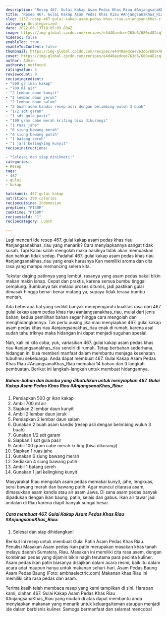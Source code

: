 ```yaml
---
description: "Resep 467. Gulai Kakap Asam Pedas Khas Riau #AnjangsanaKhas_Riau Menu Buat lebaran"
title: "Resep 467. Gulai Kakap Asam Pedas Khas Riau #AnjangsanaKhas_Riau Menu Buat lebaran"
slug: 1137-resep-467-gulai-kakap-asam-pedas-khas-riau-anjangsanakhas-riau-menu-buat-lebaran
category: Uncategorized
date: 2022-06-13T18:05:09.804Z
image: https://img-global.cpcdn.com/recipes/e4d40aedcee763d6/680x482cq70/467-gulai-kakap-asam-pedas-khas-riau-anjangsanakhas_riau-foto-resep-utama.jpg
hideToc: false
enableToc: true
enableTocContent: false
thumbnail: https://img-global.cpcdn.com/recipes/e4d40aedcee763d6/680x482cq70/467-gulai-kakap-asam-pedas-khas-riau-anjangsanakhas_riau-foto-resep-utama.jpg
cover: https://img-global.cpcdn.com/recipes/e4d40aedcee763d6/680x482cq70/467-gulai-kakap-asam-pedas-khas-riau-anjangsanakhas_riau-foto-resep-utama.jpg
author: Admin
authorAv: notfound
ratingvalue: 4
reviewcount: 9
recipeingredient:
- "500 gr ikan kakap"
- "700 ml air"
- "2 lembar daun kunyit"
- "2 lembar daun jeruk"
- "2 lembar daun salam"
- "2 buah asam kandis resep asli dengan belimbing wuluh 3 buah"
- "1/2 sdt garam"
- "1 sdt gula pasir"
- "100 gram cabe merah kriting bisa dikurangi"
- "1 ruas jahe"
- "6 siung bawang merah"
- "4 siung bawang putih"
- "1 batang sereh"
- "1 jari kelingking kunyit"
recipeinstructions:

- "Selesai dan siap dinikmati!"
categories:
- Resep
tags:
- 467
- gulai
- kakap

katakunci: 467 gulai kakap 
nutrition: 290 calories
recipecuisine: Indonesian
preptime: "PT40M"
cooktime: "PT50M"
recipeyield: "1"
recipecategory: Lunch

---
```



Lagi mencari ide resep 467. gulai kakap asam pedas khas riau #anjangsanakhas_riau yang menarik? Cara menyiapkannya sangat tidak susah. Tapi Kalau salah mengolah maka hasilnya tidak akan memuaskan dan bahkan tidak sedap. Padahal 467. gulai kakap asam pedas khas riau #anjangsanakhas_riau yang enak harusnya Kan memiliki aroma dan cita rasa yang mampu memancing selera kita.


Tekstur daging patinnya yang lembut, rasanya yang asam pedas bakal bikin makan makin lahap. Cepat dan praktis, karena semua bumbu tinggal cemplung. Bumbunya tak melalui proses ditumis, jadi pastikan gulai dimasak hingga benar-benar matang ya, supaya tidak terasa bumbu mentah.

Ada beberapa hal yang sedikit banyak mempengaruhi kualitas rasa dari 467. gulai kakap asam pedas khas riau #anjangsanakhas_riau, mulai dari jenis bahan, kedua pemilihan bahan segar hingga cara mengolah dan menghidangkannya. Tak perlu pusing jika mau menyiapkan 467. gulai kakap asam pedas khas riau #anjangsanakhas_riau enak di rumah, karena asal sudah tahu triknya maka hidangan ini dapat menjadi suguhan spesial.


Nah, kali ini kita coba, yuk, variasikan 467. gulai kakap asam pedas khas riau #anjangsanakhas_riau sendiri di rumah. Tetap berbahan sederhana, hidangan ini bisa memberi manfaat dalam membantu menjaga kesehatan tubuhmu sekeluarga. Anda dapat membuat 467. Gulai Kakap Asam Pedas Khas Riau #AnjangsanaKhas_Riau memakai 14 bahan dan 0 langkah pembuatan. Berikut ini langkah-langkah untuk membuat hidangannya.

<!--inarticleads1-->

##### Bahan-bahan dan bumbu yang dibutuhkan untuk menyiapkan 467. Gulai Kakap Asam Pedas Khas Riau #AnjangsanaKhas_Riau:

1. Persiapkan 500 gr ikan kakap
1. Ambil 700 ml air
1. Siapkan 2 lembar daun kunyit
1. Ambil 2 lembar daun jeruk
1. Persiapkan 2 lembar daun salam
1. Gunakan 2 buah asam kandis (resep asli dengan belimbing wuluh 3 buah)
1. Gunakan 1/2 sdt garam
1. Siapkan 1 sdt gula pasir
1. Ambil 100 gram cabe merah kriting (bisa dikurangi)
1. Siapkan 1 ruas jahe
1. Gunakan 6 siung bawang merah
1. Sediakan 4 siung bawang putih
1. Ambil 1 batang sereh
1. Gunakan 1 jari kelingking kunyit


Masyarakat Riau mengolah asam pedas memakai kunyit, jahe, lengkuas, serai bawang merah dan bawang putih. Agar muncul citarasa asam, dimasukkan asam kandis atau air asam Jawa. Di sana asam pedas banyak dipadukan dengan ikan baung, patin, selais dan gabus. Ikan air tawar jadi andalan di Riau karena diapit banyak sungai besar. 

<!--inarticleads2-->

##### Cara membuat 467. Gulai Kakap Asam Pedas Khas Riau #AnjangsanaKhas_Riau:


1. Selesai dan siap dihidangkan!

Berikut ini resep untuk membuat Gulai Patin Asam Pedas Khas Riau. Penulis) Masakan Asam pedas ikan patin merupakan masakan khas tanah melayu daerah Sumatera, Riau. Masakan ini memiliki cita rasa asem, dengan kombinasi pedas yang dijamin bikin nagih terutama para pecinta kuliner. Asam pedas ikan patin biasanya disajikan dalam acara resmi, baik itu dalam acara adat maupun hanya untuk makanan sehari-hari. Asam Pedas Baung Asam Pedas Baung (Foto: ambhaelectric.com) Makanan khas Riau ini memiliki cita rasa pedas dan asam. 

Terima kasih telah membaca resep yang kami tampilkan di sini. Harapan kami, olahan 467. Gulai Kakap Asam Pedas Khas Riau #AnjangsanaKhas_Riau yang mudah di atas dapat membantu anda menyiapkan makanan yang menarik untuk keluarga/teman ataupun menjadi ide dalam berbisnis kuliner. Semoga bermanfaat dan selamat mencoba!
